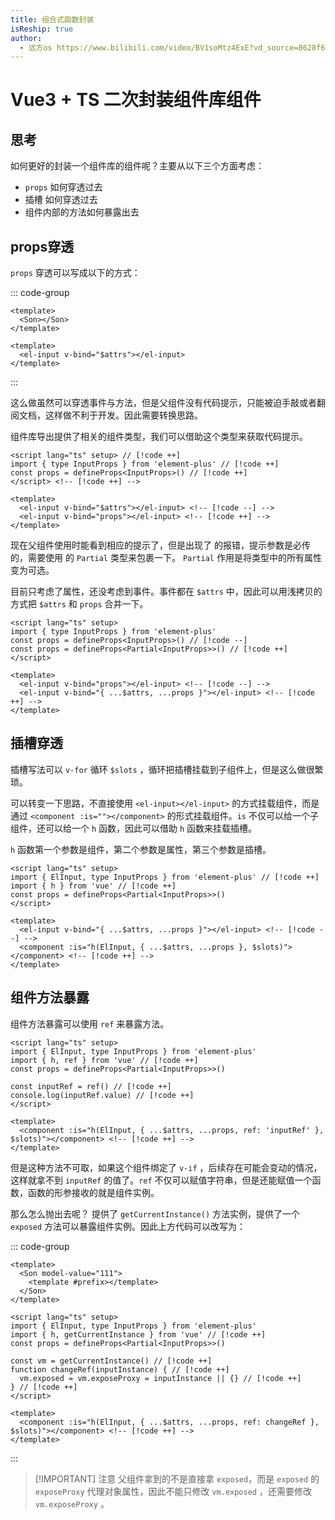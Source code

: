 ```yaml
---
title: 组合式函数封装
isReship: true
author:
  - 远方os https://www.bilibili.com/video/BV1soMtz4ExE?vd_source=8628f61938375f4995c51e0b8c7d8165
---
```


# Vue3 + TS 二次封装组件库组件

## 思考

如何更好的封装一个组件库的组件呢？主要从以下三个方面考虑：
- `props` 如何穿透过去
- 插槽 如何穿透过去
- 组件内部的方法如何暴露出去

## props穿透

`props` 穿透可以写成以下的方式：

::: code-group
```vue [father.vue]
<template>
  <Son></Son>
</template>
```
```vue [son.vue]
<template>
  <el-input v-bind="$attrs"></el-input>
</template>
```
:::

这么做虽然可以穿透事件与方法，但是父组件没有代码提示，只能被迫手敲或者翻阅文档，这样做不利于开发。因此需要转换思路。

<SpecialWords text="Element Plus" /> 组件库导出提供了相关的组件类型，我们可以借助这个类型来获取代码提示。

```vue [son.vue]
<script lang="ts" setup> // [!code ++]
import { type InputProps } from 'element-plus' // [!code ++]
const props = defineProps<InputProps>() // [!code ++]
</script> <!-- [!code ++] -->

<template>
  <el-input v-bind="$attrs"></el-input> <!-- [!code --] -->
  <el-input v-bind="props"></el-input> <!-- [!code ++] -->
</template>
```

现在父组件使用时能看到相应的提示了，但是出现了 <SpecialWords text="TypeScript" /> 的报错，提示参数是必传的，需要使用 <SpecialWords text="TypeScript" /> 的 `Partial` 类型来包裹一下。 `Partial` 作用是将类型中的所有属性变为可选。

目前只考虑了属性，还没考虑到事件。事件都在 `$attrs` 中，因此可以用浅拷贝的方式把 `$attrs` 和 `props` 合并一下。

```vue [son.vue]
<script lang="ts" setup>
import { type InputProps } from 'element-plus'
const props = defineProps<InputProps>() // [!code --]
const props = defineProps<Partial<InputProps>>() // [!code ++]
</script>

<template>
  <el-input v-bind="props"></el-input> <!-- [!code --] -->
  <el-input v-bind="{ ...$attrs, ...props }"></el-input> <!-- [!code ++] -->
</template>
```

## 插槽穿透

插槽写法可以 `v-for` 循环 `$slots` ，循环把插槽挂载到子组件上，但是这么做很繁琐。

可以转变一下思路，不直接使用 `<el-input></el-input>` 的方式挂载组件，而是通过 `<component :is=""></component>` 的形式挂载组件。`is` 不仅可以给一个子组件，还可以给一个 `h` 函数，因此可以借助 `h` 函数来挂载插槽。

`h` 函数第一个参数是组件，第二个参数是属性，第三个参数是插槽。

```vue [son.vue]
<script lang="ts" setup>
import { ElInput, type InputProps } from 'element-plus' // [!code ++]
import { h } from 'vue' // [!code ++]
const props = defineProps<Partial<InputProps>>()
</script>

<template>
  <el-input v-bind="{ ...$attrs, ...props }"></el-input> <!-- [!code --] -->
  <component :is="h(ElInput, { ...$attrs, ...props }, $slots)"></component> <!-- [!code ++] -->
</template>
```

## 组件方法暴露

组件方法暴露可以使用 `ref` 来暴露方法。

```vue [son.vue]
<script lang="ts" setup>
import { ElInput, type InputProps } from 'element-plus'
import { h, ref } from 'vue' // [!code ++]
const props = defineProps<Partial<InputProps>>()

const inputRef = ref() // [!code ++]
console.log(inputRef.value) // [!code ++]
</script>

<template>
  <component :is="h(ElInput, { ...$attrs, ...props, ref: 'inputRef' }, $slots)"></component> <!-- [!code ++] -->
</template>
```

但是这种方法不可取，如果这个组件绑定了 `v-if` ，后续存在可能会变动的情况，这样就拿不到 `inputRef` 的值了。`ref` 不仅可以赋值字符串，但是还能赋值一个函数，函数的形参接收的就是组件实例。

那么怎么抛出去呢？<SpecialWords text="Vue3" /> 提供了 `getCurrentInstance()` 方法实例，提供了一个 `exposed` 方法可以暴露组件实例。因此上方代码可以改写为：

::: code-group
```vue [father.vue]
<template>
  <Son model-value="111">
    <template #prefix></template>
  </Son>
</template>
```
```vue [son.vue]
<script lang="ts" setup>
import { ElInput, type InputProps } from 'element-plus'
import { h, getCurrentInstance } from 'vue' // [!code ++]
const props = defineProps<Partial<InputProps>>()

const vm = getCurrentInstance() // [!code ++]
function changeRef(inputInstance) { // [!code ++]
  vm.exposed = vm.exposeProxy = inputInstance || {} // [!code ++]
} // [!code ++]
</script>

<template>
  <component :is="h(ElInput, { ...$attrs, ...props, ref: changeRef }, $slots)"></component> <!-- [!code ++] -->
</template>
```
:::

> [!IMPORTANT] 注意
> 父组件拿到的不是直接拿 `exposed`，而是 `exposed` 的 `exposeProxy` 代理对象属性，因此不能只修改 `vm.exposed` ，还需要修改 `vm.exposeProxy` 。